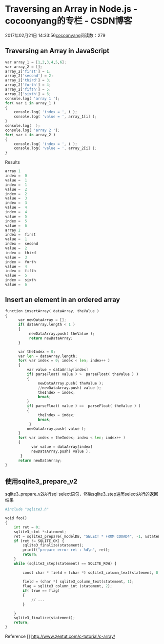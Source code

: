 
# Traversing an Array in Node.js - cocoonyang的专栏 - CSDN博客


2017年02月21日 14:33:56[cocoonyang](https://me.csdn.net/cocoonyang)阅读数：279



## Traversing an Array in JavaScript

```python
var array_1 = [1,2,3,4,5,6];
var array_2 = [];
array_2['first'] = 1;
array_2['second'] = 2;
array_2['third'] = 3;
array_2['forth'] = 4;
array_2['fifth'] = 5;
array_2['sixth'] = 6;
console.log( 'array 1 ');
for( var i in array_1 )
{
    console.log( 'index = ', i );
    console.log( 'value = ', array_1[i] );
}
console.log(  );
console.log( 'array 2 ');
for( var i in array_2 )
{
    console.log( 'index = ', i );
    console.log( 'value = ', array_2[i] );
}
```
Results

```python
array 1
index =  0
value =  1
index =  1
value =  2
index =  2
value =  3
index =  3
value =  4
index =  4
value =  5
index =  5
value =  6
array 2
index =  first
value =  1
index =  second
value =  2
index =  third
value =  3
index =  forth
value =  4
index =  fifth
value =  5
index =  sixth
value =  6
```

## Insert an element in an ordered array

```python
function insertArray( dataArray, theValue )
{
      var newDataArray = [];
      if( dataArray.length < 1 )
      {
           newDataArray.push( theValue );
           return newDataArray;
      }

      var theIndex = 0;
      var len = dataArray.length;
      for( var index = 0; index < len; index++ )
      {
          var value = dataArray[index]
          if( parseFloat( value ) >  parseFloat( theValue ) )
          {
               newDataArray.push( theValue );
               //newDataArray.push( value );
               theIndex = index;
               break;
          } 
          if( parseFloat( value ) ==  parseFloat( theValue ) )
          {
               theIndex = index;
               break;
           }
          newDataArray.push( value );
      }
      for( var index = theIndex; index < len; index++ )
      {
            var value = dataArray[index]
            newDataArray.push( value );
       }
      return newDataArray;
}
```



## 使用sqlite3_prepare_v2
sqlite3_prepare_v2执行sql select语句，然后sqlite3_step遍历select执行的返回结果

```python
#include "sqlite3.h"

void foo()
{
 	int ret = 0;
	sqlite3_stmt *statement;
	ret = sqlite3_prepare(_modelDB, "SELECT * FROM CQUAD4", -1, &statement, NULL);
	if (ret != SQLITE_OK) {
		sqlite3_finalize(statement);
		printf("prepare error ret : %d\n", ret);
		return;
	} 
	while (sqlite3_step(statement) == SQLITE_ROW) {
 
		const char * field = (char *) sqlite3_column_text(statement, 0);
 
		field = (char *) sqlite3_column_text(statement, 1);
		flag = sqlite3_column_int (statement, 2);
		if( true == flag)
		{
			// ...
		}
		
	}
	sqlite3_finalize(statement);
	return;
}
```

Reference
[] http://www.zentut.com/c-tutorial/c-array/

